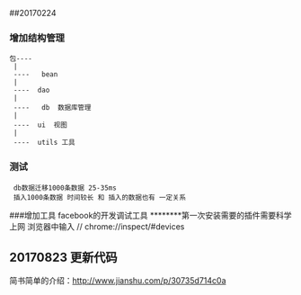 ##20170224
### 增加结构管理

    包----
     |
     ----   bean
     |
     ----  dao
     |
     ----   db  数据库管理
     |
     ----  ui  视图
     |
     ----  utils 工具

### 测试
     db数据迁移1000条数据 25-35ms
     插入1000条数据 时间较长 和 插入的数据也有 一定关系

###增加工具
    facebook的开发调试工具         ********第一次安装需要的插件需要科学上网
    浏览器中输入
    // chrome://inspect/#devices
## 20170823 更新代码
简书简单的介绍：http://www.jianshu.com/p/30735d714c0a
